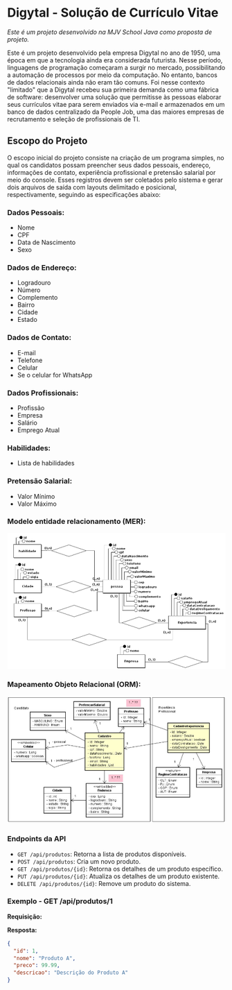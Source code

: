# Digytal - Solução de Currículo Vitae
*Este é um projeto desenvolvido na MJV School Java como proposta de projeto.*

Este é um projeto desenvolvido pela empresa Digytal no ano de 1950, uma época em que a tecnologia ainda era considerada futurista. Nesse período, linguagens de programação começaram a surgir no mercado, possibilitando a automação de processos por meio da computação. No entanto, bancos de dados relacionais ainda não eram tão comuns. Foi nesse contexto "limitado" que a Digytal recebeu sua primeira demanda como uma fábrica de software: desenvolver uma solução que permitisse às pessoas elaborar seus currículos vitae para serem enviados via e-mail e armazenados em um banco de dados centralizado da People Job, uma das maiores empresas de recrutamento e seleção de profissionais de TI.

## Escopo do Projeto

O escopo inicial do projeto consiste na criação de um programa simples, no qual os candidatos possam preencher seus dados pessoais, endereço, informações de contato, experiência profissional e pretensão salarial por meio do console. Esses registros devem ser coletados pelo sistema e gerar dois arquivos de saída com layouts delimitado e posicional, respectivamente, seguindo as especificações abaixo:

### Dados Pessoais:
- Nome
- CPF
- Data de Nascimento
- Sexo

### Dados de Endereço:
- Logradouro
- Número
- Complemento
- Bairro
- Cidade
- Estado

### Dados de Contato:
- E-mail
- Telefone
- Celular
- Se o celular for WhatsApp

### Dados Profissionais:
- Profissão
- Empresa
- Salário
- Emprego Atual

### Habilidades:
- Lista de habilidades

### Pretensão Salarial:
- Valor Mínimo
- Valor Máximo

### Modelo entidade relacionamento (MER):
![MER](img/jobprojeto.png)

### Mapeamento Objeto Relacional (ORM):
![MER](img/MapeamentoObjetoRelacional.png)

### Endpoints da API

- `GET /api/produtos`: Retorna a lista de produtos disponíveis.
- `POST /api/produtos`: Cria um novo produto.
- `GET /api/produtos/{id}`: Retorna os detalhes de um produto específico.
- `PUT /api/produtos/{id}`: Atualiza os detalhes de um produto existente.
- `DELETE /api/produtos/{id}`: Remove um produto do sistema.


### Exemplo - GET /api/produtos/1

**Requisição:**

**Resposta:**
```json
{
  "id": 1,
  "nome": "Produto A",
  "preco": 99.99,
  "descricao": "Descrição do Produto A"
}
